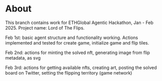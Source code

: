# About

This branch contains work for ETHGlobal Agentic Hackathon, Jan - Feb 2025. Project name: Lord of The Flips.

Feb 1st: basic agent structure and functionality working. Actions implemented and tested for create game, initialize game and flip tiles.

Feb 2nd: actions for minting the solved nft, generating image from flip metadata, as svg

Feb 3rd: actions for getting available nfts, creating art, posting the solved board on Twitter, setting the flipping territory (game network)